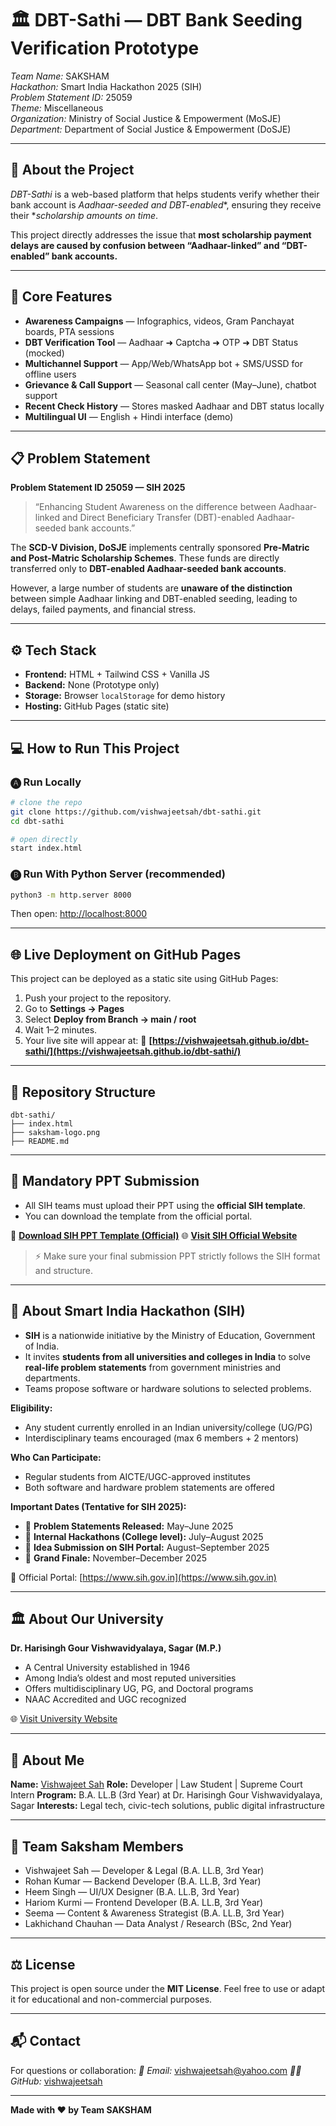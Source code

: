 # 🏛️ DBT-Sathi — DBT Bank Seeding Verification Prototype

*Team Name:* SAKSHAM  
*Hackathon:* Smart India Hackathon 2025 (SIH)  
*Problem Statement ID:* 25059  
*Theme:* Miscellaneous  
*Organization:* Ministry of Social Justice & Empowerment (MoSJE)  
*Department:* Department of Social Justice & Empowerment (DoSJE)  

---

## 📌 About the Project

*DBT-Sathi* is a web-based platform that helps students verify whether their bank account is *Aadhaar-seeded and DBT-enabled**, ensuring they receive their **scholarship amounts on time*.  

This project directly addresses the issue that **most scholarship payment delays are caused by confusion between “Aadhaar-linked” and “DBT-enabled” bank accounts.**

---

## 🎯 Core Features

- **Awareness Campaigns** — Infographics, videos, Gram Panchayat boards, PTA sessions  
- **DBT Verification Tool** — Aadhaar ➜ Captcha ➜ OTP ➜ DBT Status (mocked)  
- **Multichannel Support** — App/Web/WhatsApp bot + SMS/USSD for offline users  
- **Grievance & Call Support** — Seasonal call center (May–June), chatbot support  
- **Recent Check History** — Stores masked Aadhaar and DBT status locally  
- **Multilingual UI** — English + Hindi interface (demo)

---

## 📋 Problem Statement

**Problem Statement ID 25059 — SIH 2025**  
> “Enhancing Student Awareness on the difference between Aadhaar-linked and Direct Beneficiary Transfer (DBT)-enabled Aadhaar-seeded bank accounts.”

The **SCD-V Division, DoSJE** implements centrally sponsored **Pre-Matric and Post-Matric Scholarship Schemes**. These funds are directly transferred only to **DBT-enabled Aadhaar-seeded bank accounts**.  

However, a large number of students are **unaware of the distinction** between simple Aadhaar linking and DBT-enabled seeding, leading to delays, failed payments, and financial stress.

---

## ⚙️ Tech Stack

- **Frontend:** HTML + Tailwind CSS + Vanilla JS  
- **Backend:** None (Prototype only)  
- **Storage:** Browser `localStorage` for demo history  
- **Hosting:** GitHub Pages (static site)

---

## 💻 How to Run This Project

### 🅐 Run Locally
```bash
# clone the repo
git clone https://github.com/vishwajeetsah/dbt-sathi.git
cd dbt-sathi

# open directly
start index.html
````

### 🅑 Run With Python Server (recommended)

```bash
python3 -m http.server 8000
```

Then open: [http://localhost:8000](http://localhost:8000)

---

## 🌐 Live Deployment on GitHub Pages

This project can be deployed as a static site using GitHub Pages:

1. Push your project to the repository.
2. Go to **Settings → Pages**
3. Select **Deploy from Branch → main / root**
4. Wait 1–2 minutes.
5. Your live site will appear at:
   🔗 **[https://vishwajeetsah.github.io/dbt-sathi/](https://vishwajeetsah.github.io/dbt-sathi/)**

---

## 📂 Repository Structure

```
dbt-sathi/
├── index.html
├── saksham-logo.png
├── README.md
```

---

## 📑 Mandatory PPT Submission

* All SIH teams must upload their PPT using the **official SIH template**.
* You can download the template from the official portal.

📎 **[Download SIH PPT Template (Official)](https://www.sih.gov.in/letters/SIH2025-IDEA-Presentation-Format.pptx)**
🌐 **[Visit SIH Official Website](https://www.sih.gov.in/)**

> ⚡ Make sure your final submission PPT strictly follows the SIH format and structure.

---

## 🧠 About Smart India Hackathon (SIH)

* **SIH** is a nationwide initiative by the Ministry of Education, Government of India.
* It invites **students from all universities and colleges in India** to solve **real-life problem statements** from government ministries and departments.
* Teams propose software or hardware solutions to selected problems.

**Eligibility:**

* Any student currently enrolled in an Indian university/college (UG/PG)
* Interdisciplinary teams encouraged (max 6 members + 2 mentors)

**Who Can Participate:**

* Regular students from AICTE/UGC-approved institutes
* Both software and hardware problem statements are offered

**Important Dates (Tentative for SIH 2025):**

* 📅 **Problem Statements Released:** May–June 2025
* 📅 **Internal Hackathons (College level):** July–August 2025
* 📅 **Idea Submission on SIH Portal:** August–September 2025
* 📅 **Grand Finale:** November–December 2025

🔗 Official Portal: [https://www.sih.gov.in](https://www.sih.gov.in)

---

## 🏛️ About Our University

**Dr. Harisingh Gour Vishwavidyalaya, Sagar (M.P.)**

* A Central University established in 1946
* Among India’s oldest and most reputed universities
* Offers multidisciplinary UG, PG, and Doctoral programs
* NAAC Accredited and UGC recognized

🌐 [Visit University Website](https://dhsgsu.edu.in/index.php/en/)

---

## 👤 About Me

**Name:** [Vishwajeet Sah]((https://www.linkedin.com/in/vishwajeetsah?utm_source=share&utm_campaign=share_via&utm_content=profile&utm_medium=android_app))
**Role:** Developer | Law Student | Supreme Court Intern
**Program:** B.A. LL.B (3rd Year) at Dr. Harisingh Gour Vishwavidyalaya, Sagar
**Interests:** Legal tech, civic-tech solutions, public digital infrastructure

---

## 👥 Team Saksham Members

* Vishwajeet Sah — Developer & Legal (B.A. LL.B, 3rd Year)
* Rohan Kumar — Backend Developer (B.A. LL.B, 3rd Year)
* Heem Singh — UI/UX Designer (B.A. LL.B, 3rd Year)
* Hariom Kurmi — Frontend Developer (B.A. LL.B, 3rd Year)
* Seema — Content & Awareness Strategist (B.A. LL.B, 3rd Year)
* Lakhichand Chauhan — Data Analyst / Research (BSc, 2nd Year)

---

## ⚖️ License

This project is open source under the **MIT License**.
Feel free to use or adapt it for educational and non-commercial purposes.

---

## 📬 Contact

For questions or collaboration:
*📧 Email:* vishwajeetsah@yahoo.com
*🧑‍💻 GitHub:* [vishwajeetsah](https://github.com/vishwajeetsah)

---

**Made with ❤️ by Team SAKSHAM**

```


